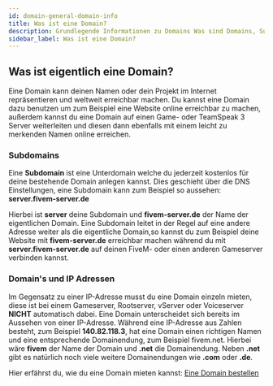 ```yaml
---
id: domain-general-domain-info
title: Was ist eine Domain?
description: Grundlegende Informationen zu Domains Was sind Domains, Subdomains oder IP Adressen? ZAP-Hosting.com Dokumentationen
sidebar_label: Was ist eine Domain?
---
```



## Was ist eigentlich eine Domain? 

Eine Domain kann deinen Namen oder dein Projekt im Internet repräsentieren und weltweit erreichbar machen. Du kannst eine Domain dazu benutzen um zum Beispiel eine Website online erreichbar zu machen, außerdem kannst du eine Domain auf einen Game- oder TeamSpeak 3 Server weiterleiten und diesen dann ebenfalls mit einem leicht zu merkenden Namen online erreichen.


### Subdomains

Eine **Subdomain** ist eine Unterdomain welche du jederzeit kostenlos für deine bestehende Domain anlegen kannst. Dies geschieht über die DNS Einstellungen, eine Subdomain kann zum Beispiel so aussehen: **server.fivem-server.de**

Hierbei ist **server** deine Subdomain und **fivem-server.de** der Name der eigentlichen Domain. Eine Subdomain leitet in der Regel auf eine andere Adresse weiter als die eigentliche Domain,so kannst du zum Beispiel deine Website mit **fivem-server.de** erreichbar machen während du mit **server.fivem-server.de** auf deinen FiveM- oder einen anderen Gameserver verbinden kannst. 




### Domain's und IP Adressen

Im Gegensatz zu einer IP-Adresse musst du eine Domain einzeln mieten, diese ist bei einem Gameserver, Rootserver, vServer oder Voiceserver **NICHT** automatisch dabei. Eine Domain unterscheidet sich bereits im Aussehen von einer IP-Adresse. Während eine IP-Adresse aus Zahlen besteht, zum Beispiel **140.82.118.3**, hat eine Domain einen richtigen Namen und eine entsprechende Domainendung, zum Beispiel fivem.net. Hierbei wäre **fivem** der Name der Domain und **.net** die Domainendung. Neben **.net** gibt es natürlich noch viele weitere Domainendungen wie **.com** oder **.de**.

Hier erfährst du, wie du eine Domain mieten kannst: [Eine Domain bestellen](domain-order.md)
